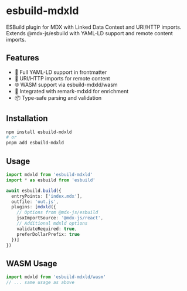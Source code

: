 # esbuild-mdxld

ESBuild plugin for MDX with Linked Data Context and URI/HTTP imports. Extends @mdx-js/esbuild with YAML-LD support and remote content imports.

## Features
- 🔗 Full YAML-LD support in frontmatter
- 📡 URI/HTTP imports for remote content
- 🌐 WASM support via esbuild-mdxld/wasm
- 🔄 Integrated with remark-mdxld for enrichment
- 📦 Type-safe parsing and validation

## Installation
```bash
npm install esbuild-mdxld
# or
pnpm add esbuild-mdxld
```

## Usage
```typescript
import mdxld from 'esbuild-mdxld'
import * as esbuild from 'esbuild'

await esbuild.build({
  entryPoints: ['index.mdx'],
  outfile: 'out.js',
  plugins: [mdxld({
    // Options from @mdx-js/esbuild
    jsxImportSource: '@mdx-js/react',
    // Additional mdxld options
    validateRequired: true,
    preferDollarPrefix: true
  })]
})
```

## WASM Usage
```typescript
import mdxld from 'esbuild-mdxld/wasm'
// ... same usage as above
```

